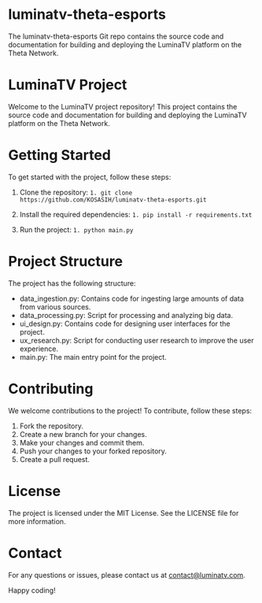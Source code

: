 # luminatv-theta-esports
The luminatv-theta-esports Git repo contains the source code and documentation for building and deploying the LuminaTV platform on the Theta Network.

# LuminaTV Project

Welcome to the LuminaTV project repository! This project contains the source code and documentation for building and deploying the LuminaTV platform on the Theta Network.

# Getting Started

To get started with the project, follow these steps:

1. Clone the repository:
`1. git clone https://github.com/KOSASIH/luminatv-theta-esports.git`

2. Install the required dependencies:
`1. pip install -r requirements.txt`

3. Run the project:
`1. python main.py`

# Project Structure

The project has the following structure:

- data_ingestion.py: Contains code for ingesting large amounts of data from various sources.
- data_processing.py: Script for processing and analyzing big data.
- ui_design.py: Contains code for designing user interfaces for the project.
- ux_research.py: Script for conducting user research to improve the user experience.
- main.py: The main entry point for the project.

# Contributing

We welcome contributions to the project! To contribute, follow these steps:

1. Fork the repository.
2. Create a new branch for your changes.
3. Make your changes and commit them.
4. Push your changes to your forked repository.
5. Create a pull request.

# License

The project is licensed under the MIT License. See the LICENSE file for more information.

# Contact

For any questions or issues, please contact us at contact@luminatv.com.

Happy coding!
